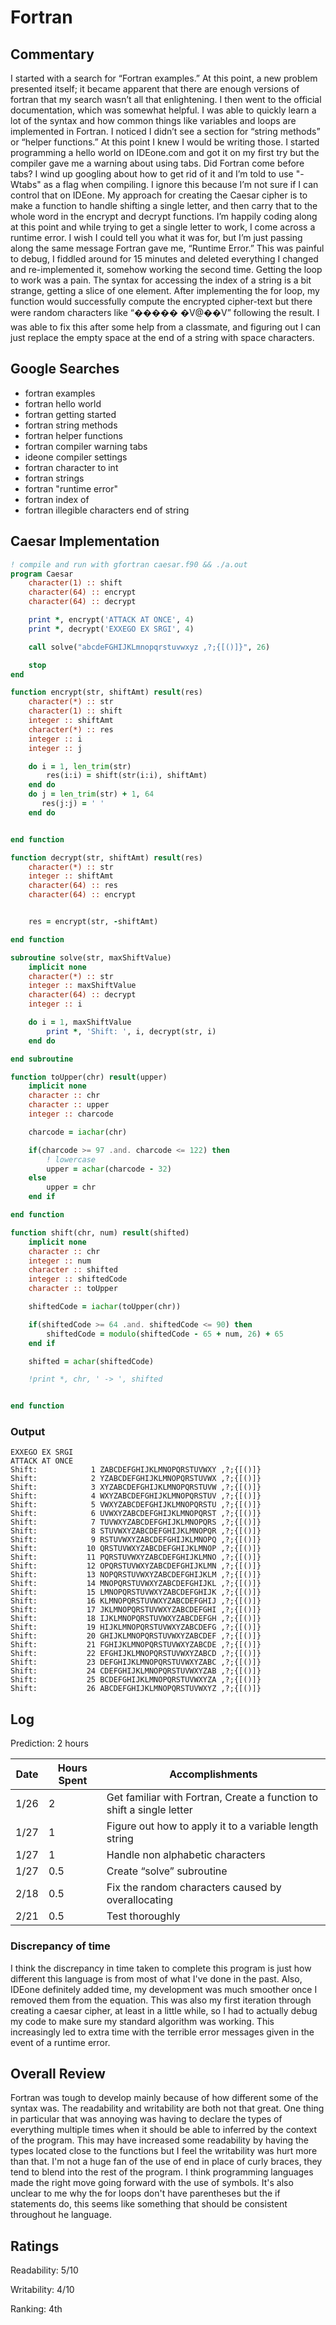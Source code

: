 # Fortran

## Commentary

I started with a search for “Fortran examples.” At this point, a new problem presented itself; it became apparent that there are enough versions of fortran that my search wasn’t all that enlightening. I then went to the official documentation, which was somewhat helpful. I was able to quickly learn a lot of the syntax and how common things like variables and loops are implemented in Fortran. I noticed I didn’t see a section for “string methods” or “helper functions.” At this point I knew I would be writing those. I started programming a hello world on IDEone.com and got it on my first try but the compiler gave me a warning about using tabs. Did Fortran come before tabs? I wind up googling about how to get rid of it and I’m told to use "-Wtabs" as a flag when compiling. I ignore this because I’m not sure if I can control that on IDEone. My approach for creating the Caesar cipher is to make a function to handle shifting a single letter, and then carry that to the whole word in the encrypt and decrypt functions. I’m happily coding along at this point and while trying to get a single letter to work, I come across a runtime error. I wish I could tell you what it was for, but I’m just passing along the same message Fortran gave me, “Runtime Error.” This was painful to debug, I fiddled around for 15 minutes and deleted everything I changed and re-implemented it, somehow working the second time. Getting the loop to work was a pain. The syntax for accessing the index of a string is a bit strange, getting a slice of one element. After implementing the for loop, my function would successfully compute the encrypted cipher-text but there were random characters like “����� �V@��V” following the result. I was able to fix this after some help from a classmate, and figuring out I can just replace the empty space at the end of a string with space characters.

## Google Searches

- fortran examples
- fortran hello world
- fortran getting started
- fortran string methods
- fortran helper functions
- fortran compiler warning tabs
- ideone compiler settings
- fortran character to int
- fortran strings
- fortran "runtime error"
- fortran index of
- fortran illegible characters end of string

## Caesar Implementation

```fortran
! compile and run with gfortran caesar.f90 && ./a.out
program Caesar
    character(1) :: shift
    character(64) :: encrypt
    character(64) :: decrypt

    print *, encrypt('ATTACK AT ONCE', 4)
    print *, decrypt('EXXEGO EX SRGI', 4)

    call solve("abcdeFGHIJKLmnopqrstuvwxyz ,?;{[()]}", 26)

    stop
end

function encrypt(str, shiftAmt) result(res)
    character(*) :: str
    character(1) :: shift
    integer :: shiftAmt
    character(*) :: res
    integer :: i
    integer :: j

    do i = 1, len_trim(str)
        res(i:i) = shift(str(i:i), shiftAmt)
    end do
    do j = len_trim(str) + 1, 64
       res(j:j) = ' '
    end do


end function

function decrypt(str, shiftAmt) result(res)
	character(*) :: str
    integer :: shiftAmt
    character(64) :: res
    character(64) :: encrypt


    res = encrypt(str, -shiftAmt)

end function

subroutine solve(str, maxShiftValue)
    implicit none
    character(*) :: str
    integer :: maxShiftValue
    character(64) :: decrypt
    integer :: i

	do i = 1, maxShiftValue
        print *, 'Shift: ', i, decrypt(str, i)
    end do

end subroutine

function toUpper(chr) result(upper)
    implicit none
    character :: chr
    character :: upper
    integer :: charcode

    charcode = iachar(chr)

    if(charcode >= 97 .and. charcode <= 122) then
        ! lowercase
        upper = achar(charcode - 32)
    else
        upper = chr
    end if

end function

function shift(chr, num) result(shifted)
    implicit none
    character :: chr
    integer :: num
    character :: shifted
    integer :: shiftedCode
    character :: toUpper

    shiftedCode = iachar(toUpper(chr))

    if(shiftedCode >= 64 .and. shiftedCode <= 90) then
    	shiftedCode = modulo(shiftedCode - 65 + num, 26) + 65
    end if

	shifted = achar(shiftedCode)

	!print *, chr, ' -> ', shifted


end function
```

### Output

```
EXXEGO EX SRGI
ATTACK AT ONCE
Shift:            1 ZABCDEFGHIJKLMNOPQRSTUVWXY ,?;{[()]}
Shift:            2 YZABCDEFGHIJKLMNOPQRSTUVWX ,?;{[()]}
Shift:            3 XYZABCDEFGHIJKLMNOPQRSTUVW ,?;{[()]}
Shift:            4 WXYZABCDEFGHIJKLMNOPQRSTUV ,?;{[()]}
Shift:            5 VWXYZABCDEFGHIJKLMNOPQRSTU ,?;{[()]}
Shift:            6 UVWXYZABCDEFGHIJKLMNOPQRST ,?;{[()]}
Shift:            7 TUVWXYZABCDEFGHIJKLMNOPQRS ,?;{[()]}
Shift:            8 STUVWXYZABCDEFGHIJKLMNOPQR ,?;{[()]}
Shift:            9 RSTUVWXYZABCDEFGHIJKLMNOPQ ,?;{[()]}
Shift:           10 QRSTUVWXYZABCDEFGHIJKLMNOP ,?;{[()]}
Shift:           11 PQRSTUVWXYZABCDEFGHIJKLMNO ,?;{[()]}
Shift:           12 OPQRSTUVWXYZABCDEFGHIJKLMN ,?;{[()]}
Shift:           13 NOPQRSTUVWXYZABCDEFGHIJKLM ,?;{[()]}
Shift:           14 MNOPQRSTUVWXYZABCDEFGHIJKL ,?;{[()]}
Shift:           15 LMNOPQRSTUVWXYZABCDEFGHIJK ,?;{[()]}
Shift:           16 KLMNOPQRSTUVWXYZABCDEFGHIJ ,?;{[()]}
Shift:           17 JKLMNOPQRSTUVWXYZABCDEFGHI ,?;{[()]}
Shift:           18 IJKLMNOPQRSTUVWXYZABCDEFGH ,?;{[()]}
Shift:           19 HIJKLMNOPQRSTUVWXYZABCDEFG ,?;{[()]}
Shift:           20 GHIJKLMNOPQRSTUVWXYZABCDEF ,?;{[()]}
Shift:           21 FGHIJKLMNOPQRSTUVWXYZABCDE ,?;{[()]}
Shift:           22 EFGHIJKLMNOPQRSTUVWXYZABCD ,?;{[()]}
Shift:           23 DEFGHIJKLMNOPQRSTUVWXYZABC ,?;{[()]}
Shift:           24 CDEFGHIJKLMNOPQRSTUVWXYZAB ,?;{[()]}
Shift:           25 BCDEFGHIJKLMNOPQRSTUVWXYZA ,?;{[()]}
Shift:           26 ABCDEFGHIJKLMNOPQRSTUVWXYZ ,?;{[()]}
```

## Log

Prediction: 2 hours

| Date | Hours Spent | Accomplishments                                                       |
| ---- | ----------- | --------------------------------------------------------------------- |
| 1/26 | 2           | Get familiar with Fortran, Create a function to shift a single letter |
| 1/27 | 1           | Figure out how to apply it to a variable length string                |
| 1/27 | 1           | Handle non alphabetic characters                                      |
| 1/27 | 0.5         | Create “solve” subroutine                                             |
| 2/18 | 0.5         | Fix the random characters caused by overallocating                    |
| 2/21 | 0.5         | Test thoroughly                                                       |

### Discrepancy of time

I think the discrepancy in time taken to complete this program is just how different this language is from most of what I've done in the past. Also, IDEone definitely added time, my development was much smoother once I removed them from the equation. This was also my first iteration through creating a caesar cipher, at least in a little while, so I had to actually debug my code to make sure my standard algorithm was working. This increasingly led to extra time with the terrible error messages given in the event of a runtime error.

## Overall Review

Fortran was tough to develop mainly because of how different some of the syntax was. The readability and writability are both not that great. One thing in particular that was annoying was having to declare the types of everything multiple times when it should be able to inferred by the context of the program. This may have increased some readability by having the types located close to the functions but I feel the writability was hurt more than that. I'm not a huge fan of the use of end in place of curly braces, they tend to blend into the rest of the program. I think programming languages made the right move going forward with the use of symbols. It's also unclear to me why the for loops don't have parentheses but the if statements do, this seems like something that should be consistent throughout he language.

## Ratings

Readability: 5/10

Writability: 4/10

Ranking: 4th
